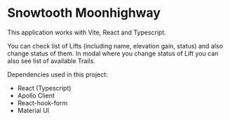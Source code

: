 # Snowtooth Moonhighway

This application works with Vite, React and Typescript.

You can check list of Lifts (including name, elevation gain, status) and also change status of them.
In modal where you change status of Lift you can also see list of available Trails.

Dependencies used in this project:

- React (Typescript)
- Apollo Client
- React-hook-form
- Material UI
